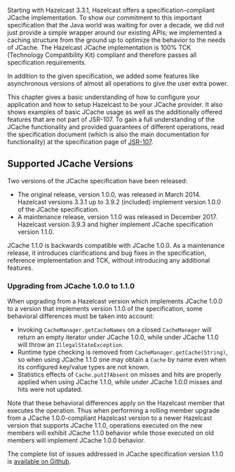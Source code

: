 
Starting with Hazelcast 3.3.1, Hazelcast offers a specification-compliant JCache implementation. To show our commitment to this
important specification that the Java world was waiting for over a decade, we did not just provide a simple wrapper around our existing
APIs; we implemented a caching structure from the ground up to optimize the behavior to the needs of JCache.
The Hazelcast JCache implementation is 100% TCK (Technology Compatibility Kit) compliant and therefore passes all specification
requirements.

In addition to the given specification, we added some features like asynchronous versions of almost all
operations to give the user extra power.  

This chapter gives a basic understanding of how to configure your application and how to setup Hazelcast to be your JCache
provider. It also shows examples of basic JCache usage as well as the additionally offered features that are not part of JSR-107.
To gain a full understanding of the JCache functionality and provided guarantees of different operations, read
the specification document (which is also the main documentation for functionality) at the specification page of <a href="https://www.jcp.org/en/jsr/detail?id=107" target="_blank">JSR-107</a>.


## Supported JCache Versions

Two versions of the JCache specification have been released:

 - The original release, version 1.0.0, was released in March 2014. Hazelcast versions 3.3.1 up to 3.9.2 (included) implement version 1.0.0 of the JCache specification. 
 - A maintenance release, version 1.1.0 was released in December 2017. Hazelcast version 3.9.3 and higher implement JCache specification version 1.1.0.
 
JCache 1.1.0 is backwards compatible with JCache 1.0.0. As a maintenance release, it introduces clarifications and bug fixes in the specification, reference implementation
and TCK, without introducing any additional features. 
 
### Upgrading from JCache 1.0.0 to 1.1.0
 
When upgrading from a Hazelcast version which implements JCache 1.0.0 to a version that implements version 1.1.0 of the specification, some behavioral differences must be taken into account:

 - Invoking `CacheManager.getCacheNames` on a closed `CacheManager` will return an empty iterator under JCache 1.0.0, while under JCache 1.1.0 will throw an `IllegalStateException`.
 - Runtime type checking is removed from `CacheManager.getCache(String)`, so when using JCache 1.1.0 one may obtain a `Cache` by name even when its configured key/value types are not known.
 - Statistics effects of `Cache.putIfAbsent` on misses and hits are properly applied when using JCache 1.1.0, while under JCache 1.0.0 misses and hits were not updated.
 
Note that these behavioral differences apply on the Hazelcast member that executes the operation. Thus when performing a rolling member upgrade from a JCache 1.0.0-compliant Hazelcast version to a newer Hazelcast version that supports JCache 1.1.0, operations executed on the new members will exhibit JCache 1.1.0 behavior while those executed on old members will implement JCache 1.0.0 behavior.  

The complete list of issues addressed in JCache specification version 1.1.0 is <a href="https://github.com/jsr107/jsr107spec/milestone/2?closed=1" target="_blank">available on Github</a>.



